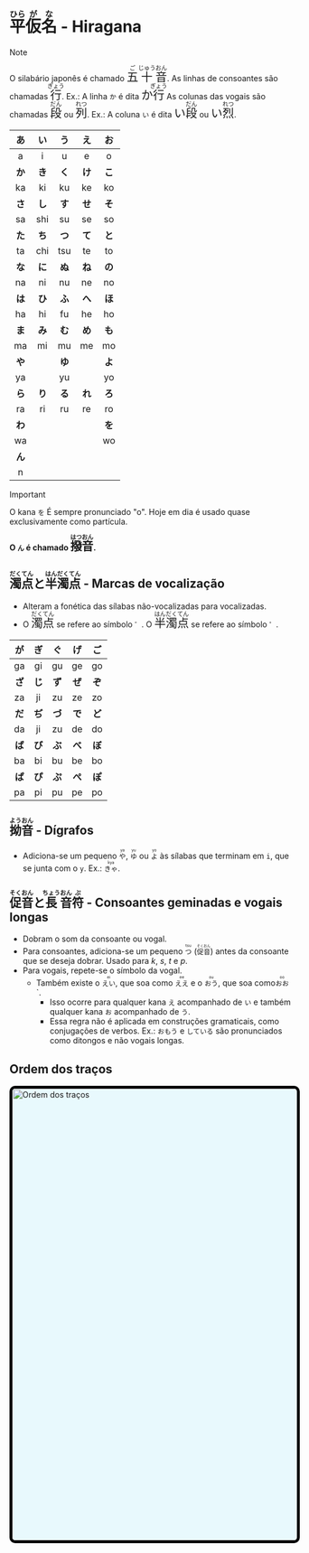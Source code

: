 # <ruby>平<rt>ひら</rt>仮<rt>が</rt>名<rt>な</rt></ruby> - Hiragana

> [!NOTE]
> O silabário japonês é chamado <font size="5"><code><ruby>五<rt>ご</rt>十<rt>じゅう</rt>音<rt>おん</rt></ruby></code></font>.
> As linhas de consoantes são chamadas <font size="5"><code><ruby>行<rt>ぎょう</rt></ruby></code></font>. Ex.: A linha `か` é dita <font size="5"><code>か<ruby>行<rt>ぎょう</rt></ruby></code></font>
> As colunas das vogais são chamadas <font size="5"><code><ruby>段<rt>だん</rt></ruby></code></font> ou <font size="5"><code><ruby>列<rt>れつ</rt></ruby></code></font>. Ex.: A coluna `い` é dita <font size="5"><code>い<ruby>段<rt>だん</rt></ruby></code></font> ou <font size="5"><code>い<ruby>烈<rt>れつ</rt></ruby></code></font>.

| **あ** | **い** | **う** | **え** | **お** |
| :----: | :----: | :----: | :----: | :----: |
|   a    |   i    |   u    |   e    |   o    |
| **か** | **き** | **く** | **け** | **こ** |
|   ka   |   ki   |   ku   |   ke   |   ko   |
| **さ** | **し** | **す** | **せ** | **そ** |
|   sa   |  shi   |   su   |   se   |   so   |
| **た** | **ち** | **つ** | **て** | **と** |
|   ta   |  chi   |  tsu   |   te   |   to   |
| **な** | **に** | **ぬ** | **ね** | **の** |
|   na   |   ni   |   nu   |   ne   |   no   |
| **は** | **ひ** | **ふ** | **へ** | **ほ** |
|   ha   |   hi   |   fu   |   he   |   ho   |
| **ま** | **み** | **む** | **め** | **も** |
|   ma   |   mi   |   mu   |   me   |   mo   |
| **や** |        | **ゆ** |        | **よ** |
|   ya   |        |   yu   |        |   yo   |
| **ら** | **り** | **る** | **れ** | **ろ** |
|   ra   |   ri   |   ru   |   re   |   ro   |
| **わ** |        |        |        | **を** |
|   wa   |        |        |        |   wo   |
| **ん** |
|   n    |

> [!IMPORTANT]
> O kana `を` É sempre pronunciado "o". Hoje em dia é usado quase exclusivamente como partícula.

**O `ん` é chamado <font size="5"><code><ruby>撥<rt>はつ</rt>音<rt>おん</rt></ruby></code></font>.**

## <ruby>濁<rt>だく</rt>点<rt>てん</rt></ruby>と<ruby>半<rt>はん</rt>濁<rt>だく</rt>点<rt>てん</rt></ruby> - Marcas de vocalização

-   Alteram a fonética das sílabas não-vocalizadas para vocalizadas.
-   O <font size="5"><code><ruby>濁<rt>だく</rt>点<rt>てん</rt></ruby></code></font> se refere ao símbolo `゛`. O <font size="5"><code><ruby>半<rt>はん</rt>濁<rt>だく</rt>点<rt>てん</rt></ruby></code></font> se refere ao símbolo `゜`.

| **が** | **ぎ** | **ぐ** | **げ** | **ご** |
| :----: | :----: | :----: | :----: | :----: |
|   ga   |   gi   |   gu   |   ge   |   go   |
| **ざ** | **じ** | **ず** | **ぜ** | **ぞ** |
|   za   |   ji   |   zu   |   ze   |   zo   |
| **だ** | **ぢ** | **づ** | **で** | **ど** |
|   da   |   ji   |   zu   |   de   |   do   |
| **ば** | **び** | **ぶ** | **べ** | **ぼ** |
|   ba   |   bi   |   bu   |   be   |   bo   |
| **ぱ** | **ぴ** | **ぷ** | **ぺ** | **ぽ** |
|   pa   |   pi   |   pu   |   pe   |   po   |

## <ruby>拗<rt>よう</rt>音<rt>おん</rt></ruby> - Dígrafos

-   Adiciona-se um pequeno <ruby>`や`<rt>ya</rt></ruby>, <ruby>`ゆ`<rt>yu</rt></ruby> ou <ruby>`よ`<rt>yo</rt></ruby> às sílabas que terminam em `i`, que se junta com o `y`.
    Ex.: <ruby>`きゃ`<rt>kya</rt></ruby>.

## <ruby>促<rt>そく</rt>音<rt>おん</rt></ruby>と<ruby>長<rt>ちょう</rt>音<rt>おん</rt>符<rt>ぷ</rt></ruby> - Consoantes geminadas e vogais longas

-   Dobram o som da consoante ou vogal.
-   Para consoantes, adiciona-se um pequeno <ruby>`つ`<rt>tsu</rt></ruby> (<code><ruby>促<rt>そく</rt>音<rt>おん</rt></ruby></code>) antes da consoante que se deseja dobrar. Usado para _k_, _s_, _t_ e _p_.
-   Para vogais, repete-se o símbolo da vogal.
    -   Também existe o <ruby>`えい`<rt>ei</rt></ruby>, que soa como <ruby>`ええ`<rt>ee</rt></ruby> e o <ruby>`おう`<rt>ou</rt></ruby>, que soa como <ruby>`おお`<rt>oo</rt></ruby>`.
        -   Isso ocorre para qualquer kana `え` acompanhado de `い` e também qualquer kana `お` acompanhado de `う`.
        -   Essa regra não é aplicada em construções gramaticais, como conjugações de verbos. Ex.: `おもう` e `している` são pronunciados como ditongos e não vogais longas.

## Ordem dos traços

<img src="https://upload.wikimedia.org/wikipedia/commons/2/28/Table_hiragana.svg" alt="Ordem dos traços" style="width:50rem; background-color: #E8F9FD; border-radius: 10px; border: 5px black solid;
"/>
